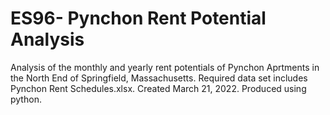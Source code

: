 # ES96- Pynchon Rent Potential Analysis
Analysis of the monthly and yearly rent potentials of Pynchon Aprtments in the North End of Springfield, Massachusetts. Required data set includes Pynchon Rent Schedules.xlsx. Created March 21, 2022. Produced using python. 
